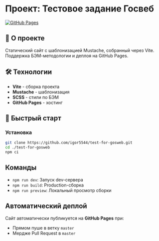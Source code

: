 # Проект: Тестовое задание Госвеб

[![GitHub Pages](https://img.shields.io/badge/GitHub%20Pages-Deployed-success)](https://igor5544.github.io/test-for-gosweb/)

## 📌 О проекте

Статический сайт с шаблонизацией Mustache, собранный через Vite. Поддержка БЭМ-методологии и деплоя на GitHub Pages.

## 🛠 Технологии
- **Vite** - сборка проекта
- **Mustache** - шаблонизация
- **SCSS** - стили по БЭМ
- **GitHub Pages** - хостинг

## 🚀 Быстрый старт

### Установка
```bash
git clone https://github.com/igor5544/test-for-gosweb.git
cd ./test-for-gosweb
npm ci
```

## Команды

- `npm run dev`: Запуск dev-сервера
- `npm run build`: Production-сборка
- `npm run preview`: Локальный просмотр сборки

## Автоматический деплой

Сайт автоматически публикуется на **GitHub Pages** при:
- Прямом пуше в ветку `master`
- Мердже Pull Request в `master`
